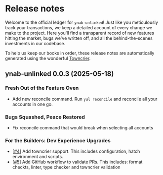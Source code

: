 # Release notes

Welcome to the official ledger for `ynab-unlinked`! Just like you meticulously track your transactions, we keep a detailed account of every change we make to the project. Here you'll find a transparent record of new features hitting the market, bugs we've written off, and all the behind-the-scenes investments in our codebase.

To help us keep our books in order, these release notes are automatically generated using the wonderful [Towncrier](https://github.com/twisted/towncrier).

<!-- towncrier release notes start -->

## ynab-unlinked 0.0.3 (2025-05-18)

### Fresh Out of the Feature Oven
* Add new reconcile command. Run `yul reconcile` and reconcile all your accounts in one go.

### Bugs Squashed, Peace Restored
* Fix reconcile command that would break when selecting all accounts

### For the Builders: Dev Experience Upgrades
* [[#4](https://github.com/AAraKKe/ynab-unlinked/issues/4)] Add towncrier support. This includes configuration, hatch environment and scripts.
* [[#5](https://github.com/AAraKKe/ynab-unlinked/issues/5)] Add GitHub workflow to validate PRs. This includes: format checkts, linter, type checker and towncrier validation
